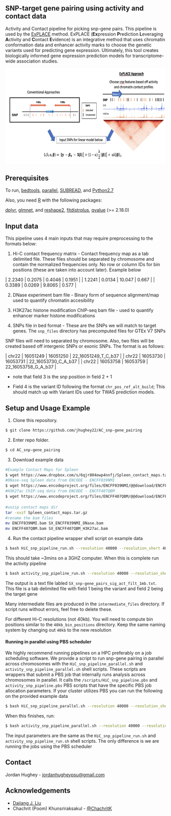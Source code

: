 <!-- ABOUT THE PROJECT -->
## SNP-target gene pairing using activity and contact data

Activity and Contact pipeline for picking snp-gene pairs.  This pipeline is used by the [ExPLACE](https://github.com/jhughey22/ExPLACE) method. ExPLACE (**Ex**pression **P**rediction **L**everaging **A**ctivity and **C**ontact **E**vidence) is an integrative method that uses chromatin conformation data and enhancer activity marks to choose the genetic variants used for predicting gene expression.  Ultimately, this tool creates biologically informed gene expression prediction models for transcriptome-wide association studies. 

<p align="center">
   <img src="https://github.com/jhughey22/ExPLACE/raw/main/image/single_tissue_ExPLACE_approach.png" width="734" height="300.7">
</p>

<!-- GETTING STARTED -->
## Prerequisites

To run, [bedtools](https://bedtools.readthedocs.io/en/latest/), [parallel](https://www.gnu.org/software/parallel/), [SUBREAD](http://subread.sourceforge.net/), and [Python2.7](https://repo.anaconda.com/archive/) 

Also, you need [R](https://www.r-project.org/) with the following packages:

[dplyr](https://cran.r-project.org/web/packages/dplyr/index.html), [glmnet](https://cran.r-project.org/web/packages/glmnet/index.html), and [reshape2](https://cran.r-project.org/web/packages/reshape2/index.html), [fitdistrplus](https://cran.r-project.org/web/packages/fitdistrplus/index.html), [qvalue](https://www.bioconductor.org/packages/release/bioc/html/qvalue.html) (>= 2.18.0)

<!-- Preparing Input -->
## Input data

This pipeline uses 4 main inputs that may require preprocessing to the formats below:

1) Hi-C contact frequency matrix - Contact frequency map as a tab delimited file.  These files should be separated by chromosome and contain the normalized frequencies only.  No row or column IDs for bin positions (these are taken into account later). Example below


|  2.2340 | 0.2075  | 0.4046  | 0.1951  | 
|  1.2241 | 0.0134  | 10.047  | 0.667   | 
|  0.3389 | 0.0269  | 9.8065  | 0.577   |

2) DNase experiment bam file - Binary form of sequence alignment/map used to quantify chromatin accesibility

3) H3K27ac histone modification ChIP-seq bam file - used to quantify enhancer marker histone modifications

4) SNPs file in bed format - These are the SNPs we will match to target genes.  The `snp_files` directory has precomputed files for GTEx V7 SNPs

SNP files will need to separated by chromosome.  Also, two files will be created based off intergenic SNPs or exonic SNPs.  The format is as follows:

|  chr22 | 16051249 | 16051250 | 22_16051249_T_C_b37 |
|  chr22 | 16053730 | 16053731 | 22_16053730_C_A_b37 |
|  chr22 | 16053758 | 16053759 | 22_16053758_G_A_b37 |

* note that field 3 is the snp position in field 2 + 1

* Field 4 is the variant ID following the format `chr_pos_ref_alt_build`; This should match up with Variant IDs used for TWAS prediction models.

<!-- USAGE EXAMPLES -->
## Setup and Usage Example

1) Clone this repository.
```bash
$ git clone https://github.com/jhughey22/AC_snp-gene_pairing
```

2) Enter repo folder.
```bash
$ cd AC_snp-gene_pairing
```

3) Download example data
```bash
#Example Contact Maps for Spleen
$ wget https://www.dropbox.com/s/6qjr804owp4nnfj/Spleen_contact_maps.tar.gz
#DNase-seq Spleen data from ENCODE - ENCFF039NMI
$ wget https://www.encodeproject.org/files/ENCFF039NMI/@@download/ENCFF039NMI.bam
#H3K27ac ChIP-seq data from ENCODE - ENCFF407QBM
$ wget https://www.encodeproject.org/files/ENCFF407QBM/@@download/ENCFF407QBM.bam

#unzip contact maps dir
tar -xvzf Spleen_contact_maps.tar.gz
#rename the bam files
mv ENCFF039NMI.bam SX_ENCFF039NMI_DNase.bam
mv ENCFF407QBM.bam SX_ENCFF407QBM_H3K27ac.bam
```

4) Run the contact pipeline wrapper shell script on example data
```bash
$ bash HiC_snp_pipeline_run.sh --resolution 40000 --resolution_short 40kb --tissue SX --window 1mb --cutoff 1e6 > SX_con_std.log
```
This should take ~3mins on a 3GHZ computer.  When this is complete run the activity pipeline

```bash
$ bash activity_snp_pipeline_run.sh --resolution 40000 --resolution_short 40kb --tissue SX --window 1mb --cutoff 1e6 --dnase SX_ENCFF039NMI_DNase.bam --histone SX_ENCFF407QBM_H3K27ac.bam > SX_act_std.log
```

The output is a text file labled `SX_snp-gene_pairs_sig_act_filt_1mb.txt`.  This file is a tab delimited file with field 1 being the variant and field 2 being the target gene

Many intermediate files are produced in the `intermediate_files` directory.  If script runs without errors, feel free to delete these.

For different Hi-C resolutions (not 40kb). You will need to compute bin positions similar to the `40kb_bin_positions` directory.  Keep the same naming system by changing out `40kb` to the new resolution 

#### Running in parallel using PBS scheduler

We highly recommend running pipelines on a HPC preferably on a job scheduling software.  We provide a script to run snp-gene pairing in parallel across chromosomes with the `HiC_snp_pipeline_parallel.sh` and `activity_snp_pipeline_parallel.sh` shell scripts.  These scripts are wrappers that submit a PBS job that internally runs analysis across chromosomes in parallel.  It calls the `/scripts/HiC_snp_pipeline.pbs` and `activity_snp_pipeline.pbs` PBS scripts that have the specific PBS job allocation parameters.  If your cluster utilizes PBS you can run the following on the provided example data

```bash
$ bash HiC_snp_pipeline_parallel.sh --resolution 40000 --resolution_short 40kb --tissue SX --window 1mb --cutoff 1e6 
```

When this finishes, run:

```bash
$ bash activity_snp_pipeline_parallel.sh --resolution 40000 --resolution_short 40kb --tissue SX --window 1mb --cutoff 1e6 --dnase SX_ENCFF039NMI_DNase.bam --histone SX_ENCFF407QBM_H3K27ac.bam 
```

The input parameters are the same as the `HiC_snp_pipeline_run.sh` and `activity_snp_pipeline_run.sh` shell scripts.  The only difference is we are running the jobs using the PBS scheduler

<!-- CONTACT -->
## Contact

Jordan Hughey - jordanhugheypsu@gmail.com

<!-- ACKNOWLEDGEMENTS -->
## Acknowledgements
* [Dajiang J. Liu](https://dajiangliu.blog/)
* Chachrit (Poom) Khunsriraksakul - [@ChachritK](https://twitter.com/ChachritK) 




